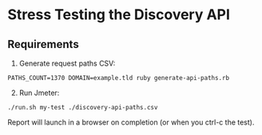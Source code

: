 # Stress Testing the Discovery API

## Requirements

1. Generate request paths CSV:

`PATHS_COUNT=1370 DOMAIN=example.tld ruby generate-api-paths.rb`

2. Run Jmeter:

`./run.sh my-test ./discovery-api-paths.csv`

Report will launch in a browser on completion (or when you ctrl-c the test).

